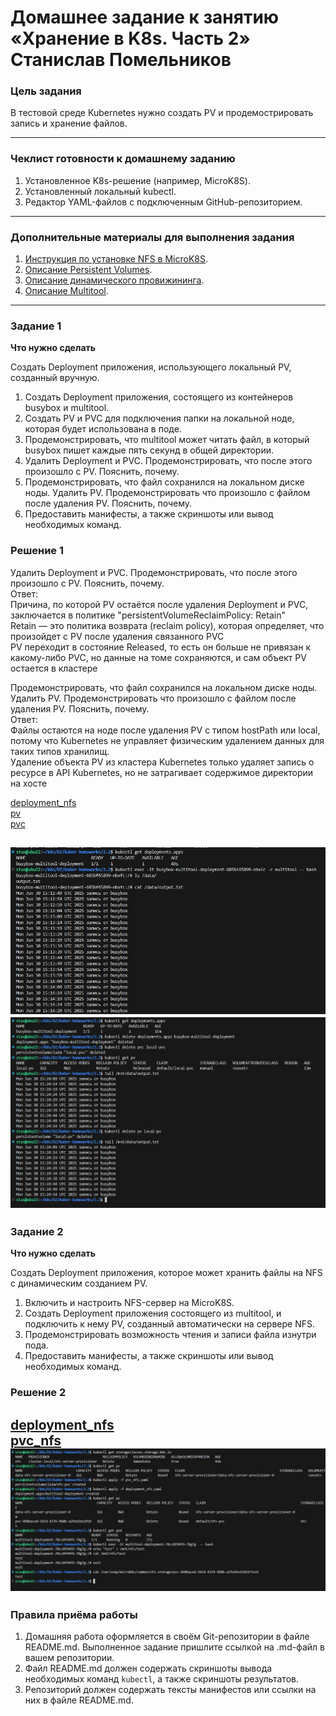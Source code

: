 # Домашнее задание к занятию «Хранение в K8s. Часть 2» Станислав Помельников

### Цель задания

В тестовой среде Kubernetes нужно создать PV и продемострировать запись и хранение файлов.

------

### Чеклист готовности к домашнему заданию

1. Установленное K8s-решение (например, MicroK8S).
2. Установленный локальный kubectl.
3. Редактор YAML-файлов с подключенным GitHub-репозиторием.

------

### Дополнительные материалы для выполнения задания

1. [Инструкция по установке NFS в MicroK8S](https://microk8s.io/docs/nfs). 
2. [Описание Persistent Volumes](https://kubernetes.io/docs/concepts/storage/persistent-volumes/). 
3. [Описание динамического провижининга](https://kubernetes.io/docs/concepts/storage/dynamic-provisioning/). 
4. [Описание Multitool](https://github.com/wbitt/Network-MultiTool).

------

### Задание 1

**Что нужно сделать**

Создать Deployment приложения, использующего локальный PV, созданный вручную.

1. Создать Deployment приложения, состоящего из контейнеров busybox и multitool.
2. Создать PV и PVC для подключения папки на локальной ноде, которая будет использована в поде.
3. Продемонстрировать, что multitool может читать файл, в который busybox пишет каждые пять секунд в общей директории. 
4. Удалить Deployment и PVC. Продемонстрировать, что после этого произошло с PV. Пояснить, почему.
5. Продемонстрировать, что файл сохранился на локальном диске ноды. Удалить PV.  Продемонстрировать что произошло с файлом после удаления PV. Пояснить, почему.
5. Предоставить манифесты, а также скриншоты или вывод необходимых команд.

### Решение 1

Удалить Deployment и PVC. Продемонстрировать, что после этого произошло с PV. Пояснить, почему.  
Ответ:  
Причина, по которой PV остаётся после удаления Deployment и PVC, заключается в политике "persistentVolumeReclaimPolicy: Retain"  
Retain — это политика возврата (reclaim policy), которая определяет, что произойдет с PV после удаления связанного PVC  
PV переходит в состояние Released, то есть он больше не привязан к какому-либо PVC, но данные на томе сохраняются, и сам объект PV остается в кластере  

Продемонстрировать, что файл сохранился на локальном диске ноды. Удалить PV.  Продемонстрировать что произошло с файлом после удаления PV. Пояснить, почему.  
Ответ:  
Файлы остаются на ноде после удаления PV с типом hostPath или local, потому что Kubernetes не управляет физическим удалением данных для таких типов хранилищ.  
Удаление объекта PV из кластера Kubernetes только удаляет запись о ресурсе в API Kubernetes, но не затрагивает содержимое директории на хосте  


[deployment_nfs](https://github.com/Stas-91/kuber-homeworks/blob/main/2.2/deployment_nfs.yaml)  
[pv](https://github.com/Stas-91/kuber-homeworks/blob/main/2.2/pv.yaml)  
[pvc](https://github.com/Stas-91/kuber-homeworks/blob/main/2.2/pvc.yaml)  

![k8s](20-7-1-1.jpg)
![k8s](20-7-1-2.jpg)
------

### Задание 2

**Что нужно сделать**

Создать Deployment приложения, которое может хранить файлы на NFS с динамическим созданием PV.

1. Включить и настроить NFS-сервер на MicroK8S.
2. Создать Deployment приложения состоящего из multitool, и подключить к нему PV, созданный автоматически на сервере NFS.
3. Продемонстрировать возможность чтения и записи файла изнутри пода. 
4. Предоставить манифесты, а также скриншоты или вывод необходимых команд.

### Решение 2

[deployment_nfs](https://github.com/Stas-91/kuber-homeworks/blob/main/2.2/deployment_nfs.yaml)  
[pvc_nfs](https://github.com/Stas-91/kuber-homeworks/blob/main/2.2/pvc_nfs.yaml)  
![k8s](20-7-2-1.jpg)
------

### Правила приёма работы

1. Домашняя работа оформляется в своём Git-репозитории в файле README.md. Выполненное задание пришлите ссылкой на .md-файл в вашем репозитории.
2. Файл README.md должен содержать скриншоты вывода необходимых команд `kubectl`, а также скриншоты результатов.
3. Репозиторий должен содержать тексты манифестов или ссылки на них в файле README.md.
